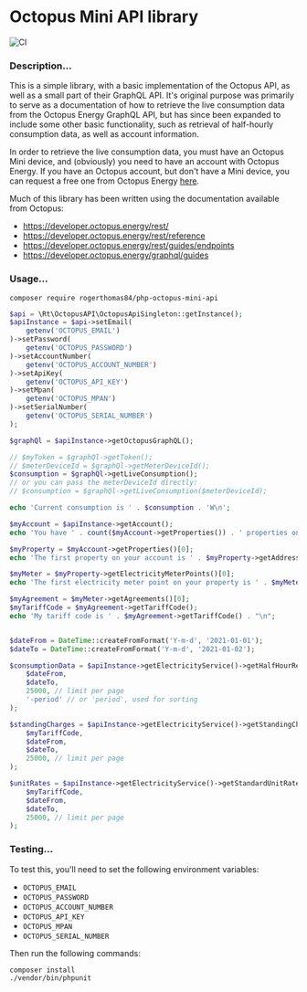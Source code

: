 Octopus Mini API library
====

![CI](https://github.com/rogerthomas84/php-octopus-mini-api/actions/workflows/ci.yml/badge.svg?branch=master)

### Description...

This is a simple library, with a basic implementation of the Octopus API, as well as a small part of their GraphQL API.
It's original purpose was primarily to serve as a documentation of how to retrieve the live consumption data from the
Octopus Energy GraphQL API, but has since been expanded to include some other basic functionality, such as retrieval
of half-hourly consumption data, as well as account information.

In order to retrieve the live consumption data, you must have an Octopus Mini device, and (obviously) you need to have
an account with Octopus Energy. If you have an Octopus account, but don't have a Mini device, you can request a free
one from Octopus Energy [here](https://octopus.typeform.com/to/B5ifg5rQ).

Much of this library has been written using the documentation available from Octopus:

 * https://developer.octopus.energy/rest/
 * https://developer.octopus.energy/rest/reference
 * https://developer.octopus.energy/rest/guides/endpoints
 * https://developer.octopus.energy/graphql/guides

### Usage...

```
composer require rogerthomas84/php-octopus-mini-api
```

```php
$api = \Rt\OctopusAPI\OctopusApiSingleton::getInstance();
$apiInstance = $api->setEmail(
    getenv('OCTOPUS_EMAIL')
)->setPassword(
    getenv('OCTOPUS_PASSWORD')
)->setAccountNumber(
    getenv('OCTOPUS_ACCOUNT_NUMBER')
)->setApiKey(
    getenv('OCTOPUS_API_KEY')
)->setMpan(
    getenv('OCTOPUS_MPAN')
)->setSerialNumber(
    getenv('OCTOPUS_SERIAL_NUMBER')
);

$graphQl = $apiInstance->getOctopusGraphQL();

// $myToken = $graphQl->getToken();
// $meterDeviceId = $graphQl->getMeterDeviceId();
$consumption = $graphQl->getLiveConsumption();
// or you can pass the meterDeviceId directly:
// $consumption = $graphQl->getLiveConsumption($meterDeviceId);

echo 'Current consumption is ' . $consumption . 'W\n';

$myAccount = $apiInstance->getAccount();
echo 'You have ' . count($myAccount->getProperties()) . ' properties on your account\n';

$myProperty = $myAccount->getProperties()[0];
echo 'The first property on your account is ' . $myProperty->getAddressLine1() . "\n";

$myMeter = $myProperty->getElectricityMeterPoints()[0];
echo 'The first electricity meter point on your property is ' . $myMeter->getMpan() . "\n";

$myAgreement = $myMeter->getAgreements()[0];
$myTariffCode = $myAgreement->getTariffCode();
echo 'My tariff code is ' . $myAgreement->getTariffCode() . "\n";


$dateFrom = DateTime::createFromFormat('Y-m-d', '2021-01-01');
$dateTo = DateTime::createFromFormat('Y-m-d', '2021-01-02');

$consumptionData = $apiInstance->getElectricityService()->getHalfHourReadings(
    $dateFrom,
    $dateTo,
    25000, // limit per page
    '-period' // or 'period', used for sorting
);

$standingCharges = $apiInstance->getElectricityService()->getStandingCharges(
    $myTariffCode,
    $dateFrom,
    $dateTo,
    25000, // limit per page
);

$unitRates = $apiInstance->getElectricityService()->getStandardUnitRates(
    $myTariffCode,
    $dateFrom,
    $dateTo,
    25000, // limit per page
);
```

### Testing...

To test this, you'll need to set the following environment variables:
  * `OCTOPUS_EMAIL`
  * `OCTOPUS_PASSWORD`
  * `OCTOPUS_ACCOUNT_NUMBER`
  * `OCTOPUS_API_KEY`
  * `OCTOPUS_MPAN`
  * `OCTOPUS_SERIAL_NUMBER`

Then run the following commands:

```
composer install
./vendor/bin/phpunit
```
